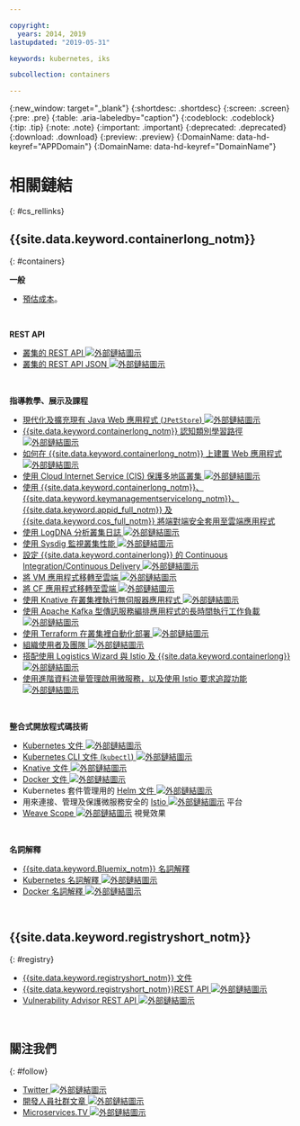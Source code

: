 ```yaml
---

copyright:
  years: 2014, 2019
lastupdated: "2019-05-31"

keywords: kubernetes, iks

subcollection: containers

---
```


{:new_window: target="_blank"}
{:shortdesc: .shortdesc}
{:screen: .screen}
{:pre: .pre}
{:table: .aria-labeledby="caption"}
{:codeblock: .codeblock}
{:tip: .tip}
{:note: .note}
{:important: .important}
{:deprecated: .deprecated}
{:download: .download}
{:preview: .preview}
{:DomainName: data-hd-keyref="APPDomain"}
{:DomainName: data-hd-keyref="DomainName"}



# 相關鏈結
{: #cs_rellinks}

## {{site.data.keyword.containerlong_notm}}
{: #containers}

**一般**

- [預估成本](/docs/billing-usage?topic=billing-usage-cost#cost)。

<br />


**REST API**

- [叢集的 REST API ![外部鏈結圖示](../icons/launch-glyph.svg "外部鏈結圖示")](https://containers.cloud.ibm.com/global/swagger-global-api/)
- [叢集的 REST API JSON ![外部鏈結圖示](../icons/launch-glyph.svg "外部鏈結圖示")](https://containers.cloud.ibm.com/global/swagger-global-api/swagger.json)

<br />


**指導教學、展示及課程**

- [現代化及擴充現有 Java Web 應用程式 (`JPetStore`) ![外部鏈結圖示](../icons/launch-glyph.svg "外部鏈結圖示")](https://github.com/IBM-Cloud/jpetstore-kubernetes)
- [{{site.data.keyword.containerlong_notm}} 認知類別學習路徑 ![外部鏈結圖示](../icons/launch-glyph.svg "外部鏈結圖示")](https://cognitiveclass.ai/learn/containers-k8s-and-istio-on-ibm-cloud/)
- [如何在 {{site.data.keyword.containerlong_notm}} 上建置 Web 應用程式 ![外部鏈結圖示](../icons/launch-glyph.svg "外部鏈結圖示")](/docs/tutorials?topic=solution-tutorials-scalable-webapp-kubernetes#scalable-webapp-kubernetes)
- [使用 Cloud Internet Service (CIS) 保護多地區叢集 ![外部鏈結圖示](../icons/launch-glyph.svg "外部鏈結圖示")](/docs/tutorials?topic=solution-tutorials-multi-region-k8s-cis#multi-region-k8s-cis)
- [使用 {{site.data.keyword.containerlong_notm}}、{{site.data.keyword.keymanagementservicelong_notm}}、{{site.data.keyword.appid_full_notm}} 及 {{site.data.keyword.cos_full_notm}} 將端對端安全套用至雲端應用程式](/docs/tutorials?topic=solution-tutorials-cloud-e2e-security#cloud-e2e-security)
- [使用 LogDNA 分析叢集日誌 ![外部鏈結圖示](../icons/launch-glyph.svg "外部鏈結圖示")](/docs/services/Log-Analysis-with-LogDNA?topic=LogDNA-kube#kube)
- [使用 Sysdig 監視叢集性能 ![外部鏈結圖示](../icons/launch-glyph.svg "外部鏈結圖示")](/docs/services/Monitoring-with-Sysdig?topic=Sysdig-kubernetes_cluster#kubernetes_cluster)
- [設定 {{site.data.keyword.containerlong}} 的 Continuous Integration/Continuous Delivery ![外部鏈結圖示](../icons/launch-glyph.svg "外部鏈結圖示")](/docs/tutorials?topic=solution-tutorials-continuous-deployment-to-kubernetes#continuous-deployment-to-kubernetes)
- [將 VM 應用程式移轉至雲端 ![外部鏈結圖示](../icons/launch-glyph.svg "外部鏈結圖示")](/docs/tutorials?topic=solution-tutorials-vm-to-containers-and-kubernetes#vm-to-containers-and-kubernetes)
- [將 CF 應用程式移轉至雲端 ![外部鏈結圖示](../icons/launch-glyph.svg "外部鏈結圖示")](/docs/containers?topic=containers-cf_tutorial#cf_tutorial)
- [使用 Knative 在叢集裡執行無伺服器應用程式 ![外部鏈結圖示](../icons/launch-glyph.svg "外部鏈結圖示")](/docs/containers?topic=containers-serverless-apps-knative)
- [使用 Apache Kafka 型傳訊服務編排應用程式的長時間執行工作負載 ![外部鏈結圖示](../icons/launch-glyph.svg "外部鏈結圖示")](/docs/tutorials?topic=solution-tutorials-pub-sub-object-storage#pub-sub-object-storage)
- [使用 Terraform 在叢集裡自動化部署 ![外部鏈結圖示](../icons/launch-glyph.svg "外部鏈結圖示")](/docs/tutorials?topic=solution-tutorials-plan-create-update-deployments#plan-create-update-deployments)
- [組織使用者及團隊 ![外部鏈結圖示](../icons/launch-glyph.svg "外部鏈結圖示")](/docs/tutorials?topic=solution-tutorials-users-teams-applications#users-teams-applications)
- [搭配使用 Logistics Wizard 與 Istio 及 {{site.data.keyword.containerlong}} ![外部鏈結圖示](../icons/launch-glyph.svg "外部鏈結圖示")](https://github.com/IBM-Cloud/logistics-wizard-kubernetes)
- [使用進階資料流量管理啟用微服務，以及使用 Istio 要求追蹤功能 ![外部鏈結圖示](../icons/launch-glyph.svg "外部鏈結圖示")](https://developer.ibm.com/code/patterns/manage-microservices-traffic-using-istio/)

<br />


**整合式開放程式碼技術**

- [Kubernetes 文件 ![外部鏈結圖示](../icons/launch-glyph.svg "外部鏈結圖示")](https://kubernetes.io/)
- [Kubernetes CLI 文件 (`kubectl`) ![外部鏈結圖示](../icons/launch-glyph.svg "外部鏈結圖示")](https://kubectl.docs.kubernetes.io/)
- [Knative 文件 ![外部鏈結圖示](../icons/launch-glyph.svg "外部鏈結圖示")](https://github.com/knative/docs)
- [Docker 文件 ![外部鏈結圖示](../icons/launch-glyph.svg "外部鏈結圖示")](https://docs.docker.com/engine/)
- Kubernetes 套件管理用的 <a href="https://docs.helm.sh/helm/" target="_blank">Helm 文件 <img src="../icons/launch-glyph.svg" alt="外部鏈結圖示"></a>
- 用來連接、管理及保護微服務安全的 [Istio ![外部鏈結圖示](../icons/launch-glyph.svg "外部鏈結圖示")](https://istio.io/) 平台
- [Weave Scope ![外部鏈結圖示](../icons/launch-glyph.svg "外部鏈結圖示")](https://www.weave.works/oss/scope/) 視覺效果

<br />


**名詞解釋**

- [{{site.data.keyword.Bluemix_notm}} 名詞解釋](/docs/overview/glossary?topic=overview-glossary#glossary)
- [Kubernetes 名詞解釋 ![外部鏈結圖示](../icons/launch-glyph.svg "外部鏈結圖示")](https://kubernetes.io/docs/reference/glossary/?fundamental=true)
- [Docker 名詞解釋 ![外部鏈結圖示](../icons/launch-glyph.svg "外部鏈結圖示")](https://docs.docker.com/glossary/)

<br />


## {{site.data.keyword.registryshort_notm}}
{: #registry}

- [{{site.data.keyword.registryshort_notm}} 文件](/docs/services/Registry?topic=registry-getting-started)
- [{{site.data.keyword.registryshort_notm}}REST API ![外部鏈結圖示](../icons/launch-glyph.svg "外部鏈結圖示")](https://{DomainName}/apidocs/container-registry)
- [Vulnerability Advisor REST API ![外部鏈結圖示](../icons/launch-glyph.svg "外部鏈結圖示")](https://{DomainName}/apidocs/container-registry/va)

<br />


## 關注我們
{: #follow}

- [Twitter ![外部鏈結圖示](../icons/launch-glyph.svg "外部鏈結圖示")](https://twitter.com/hashtag/IKS)
- [開發人員社群文章 ![外部鏈結圖示](../icons/launch-glyph.svg "外部鏈結圖示")](https://www.ibm.com/blogs/bluemix/tag/containers/)
- [Microservices.TV ![外部鏈結圖示](../icons/launch-glyph.svg "外部鏈結圖示")](https://developer.ibm.com/tv/microservices/)

<br />

